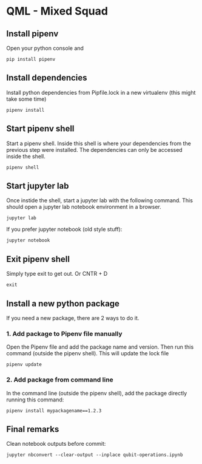 # QML - Mixed Squad

## Install pipenv

Open your python console and

```buildoutcfg
pip install pipenv
```

## Install dependencies

Install python dependencies from Pipfile.lock in a new virtualenv (this might take some time)

```buildoutcfg
pipenv install
```

## Start pipenv shell

Start a pipenv shell. Inside this shell is where your dependencies from the previous step were installed. The dependencies can only be accessed inside the shell.  
   
```buildoutcfg
pipenv shell
```

## Start jupyter lab

Once instide the shell, start a jupyter lab with the following command. This should open a jupyter lab notebook environment in a browser.

```buildoutcfg
jupyter lab
```

If you prefer jupyter notebook (old style stuff):
```buildoutcfg
jupyter notebook
```


## Exit pipenv shell

Simply type exit to get out. Or CNTR + D

```
exit
```

## Install a new python package 

If you need a new package, there are 2 ways to do it. 

### 1. Add package to Pipenv file manually

Open the Pipenv file and add the package name and version. Then run this command (outside the pipenv shell). This will update the lock file

```buildoutcfg
pipenv update
```

### 2. Add package from command line

In the command line (outside the pipenv shell), add the package directly running this command:

```
pipenv install mypackagename==1.2.3
```


## Final remarks

Clean notebook outputs before commit:

```buildoutcfg
jupyter nbconvert --clear-output --inplace qubit-operations.ipynb
```
